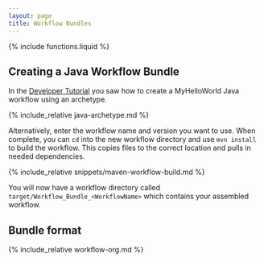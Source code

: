 ```yaml
---
layout: page
title: Workflow Bundles
---
```

{% include functions.liquid %}

## Creating a Java Workflow Bundle

In the [Developer Tutorial](/docs/3-getting-started/developer-tutorial/) you
saw how to create a MyHelloWorld Java workflow using an archetype.

{% include_relative java-archetype.md %}

Alternatively, enter the workflow name and version you want to use.  When 
complete, you can `cd` into the new workflow directory and use `mvn install` to
build the workflow. This copies files to the correct location and pulls in
needed dependencies.

{% include_relative snippets/maven-workflow-build.md %}

You will now have a workflow directory called 
`target/Workflow_Bundle_<WorkflowName>` which contains your assembled workflow.

## Bundle format

{% include_relative workflow-org.md %}